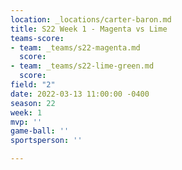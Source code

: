 ```yaml
---
location: _locations/carter-baron.md
title: S22 Week 1 - Magenta vs Lime
teams-score:
- team: _teams/s22-magenta.md
  score: 
- team: _teams/s22-lime-green.md
  score: 
field: "2"
date: 2022-03-13 11:00:00 -0400
season: 22
week: 1
mvp: ''
game-ball: ''
sportsperson: ''

---
```

